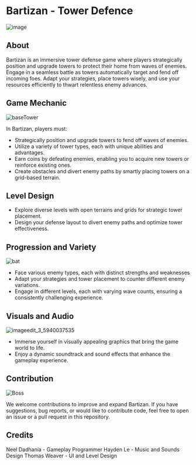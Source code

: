 # Bartizan - Tower Defence

![image](https://github.com/Tweaver347/Bartizan-Tower-Defence-Game/assets/74430398/9509665a-5e35-4191-84d3-42ecc026859e)


## About

Bartizan is an immersive tower defense game where players strategically position and upgrade towers to protect their home from waves of enemies. Engage in a seamless battle as towers automatically target and fend off incoming foes. Adapt your strategies, place towers wisely, and use your resources efficiently to thwart relentless enemy advances.

## Game Mechanic
![baseTower](https://github.com/Tweaver347/Bartizan-Tower-Defence-Game/assets/74430398/18600dca-cfad-4efc-95f3-edeeb9abacc8)

In Bartizan, players must:

- Strategically position and upgrade towers to fend off waves of enemies.
- Utilize a variety of tower types, each with unique abilities and advantages.
- Earn coins by defeating enemies, enabling you to acquire new towers or reinforce existing ones.
- Create obstacles and divert enemy paths by smartly placing towers on a grid-based terrain.

## Level Design

- Explore diverse levels with open terrains and grids for strategic tower placement.
- Design your defense layout to divert enemy paths and optimize tower effectiveness.

## Progression and Variety
![bat](https://github.com/Tweaver347/Bartizan-Tower-Defence-Game/assets/74430398/dce0ecb1-37b9-4972-a9d5-7b2901c0c41e)
- Face various enemy types, each with distinct strengths and weaknesses
- Adapt your strategies and tower placement to counter different enemy variations.
- Engage in different levels, each with varying wave counts, ensuring a consistently challenging experience.

## Visuals and Audio
![imageedit_3_5940037535](https://github.com/Tweaver347/Bartizan-Tower-Defence-Game/assets/74430398/dbfc8481-7e24-42c3-8ce8-85f47d21b935)

- Immerse yourself in visually appealing graphics that bring the game world to life.
- Enjoy a dynamic soundtrack and sound effects that enhance the gameplay experience.

## Contribution
![Boss](https://github.com/Tweaver347/Bartizan-Tower-Defence-Game/assets/74430398/5f7a5873-36f9-48f0-8cb8-9efc6c39d245)

We welcome contributions to improve and expand Bartizan. If you have suggestions, bug reports, or would like to contribute code, feel free to open an issue or a pull request in this repository.

## Credits

Neel Dadhania - Gameplay Programmer
Hayden Le - Music and Sounds Design
Thomas Weaver - UI and Level Design
